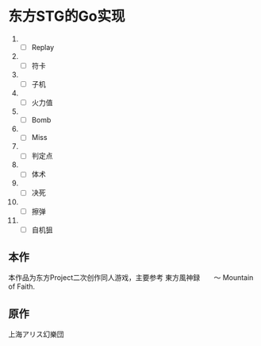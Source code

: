 # 东方STG的Go实现

  1. - [ ] Replay
  2. - [ ] 符卡
  3. - [ ] 子机
  4. - [ ] 火力值
  5. - [ ] Bomb
  6. - [ ] Miss
  7. - [ ] 判定点
  8. - [ ] 体术
  9. - [ ] 决死
  10. - [ ] 擦弹
  11. - [ ] 自机狙

## 本作

本作品为东方Project二次创作同人游戏，主要参考  東方風神録　　～ Mountain of Faith.


## 原作

上海アリス幻樂団
